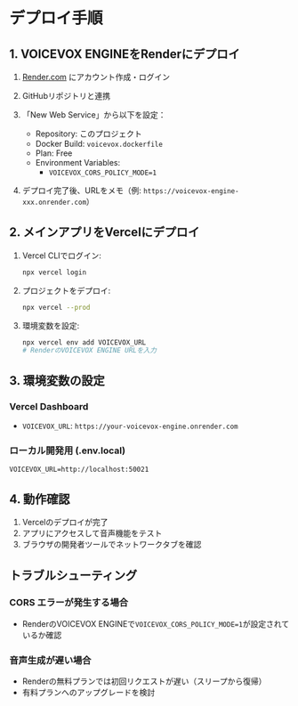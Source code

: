 # デプロイ手順

## 1. VOICEVOX ENGINEをRenderにデプロイ

1. [Render.com](https://render.com) にアカウント作成・ログイン
2. GitHubリポジトリと連携
3. 「New Web Service」から以下を設定：
   - Repository: このプロジェクト
   - Docker Build: `voicevox.dockerfile`
   - Plan: Free
   - Environment Variables:
     - `VOICEVOX_CORS_POLICY_MODE=1`

4. デプロイ完了後、URLをメモ（例: `https://voicevox-engine-xxx.onrender.com`）

## 2. メインアプリをVercelにデプロイ

1. Vercel CLIでログイン:
   ```bash
   npx vercel login
   ```

2. プロジェクトをデプロイ:
   ```bash
   npx vercel --prod
   ```

3. 環境変数を設定:
   ```bash
   npx vercel env add VOICEVOX_URL
   # RenderのVOICEVOX ENGINE URLを入力
   ```

## 3. 環境変数の設定

### Vercel Dashboard
- `VOICEVOX_URL`: `https://your-voicevox-engine.onrender.com`

### ローカル開発用 (.env.local)
```
VOICEVOX_URL=http://localhost:50021
```

## 4. 動作確認

1. Vercelのデプロイが完了
2. アプリにアクセスして音声機能をテスト
3. ブラウザの開発者ツールでネットワークタブを確認

## トラブルシューティング

### CORS エラーが発生する場合
- RenderのVOICEVOX ENGINEで`VOICEVOX_CORS_POLICY_MODE=1`が設定されているか確認

### 音声生成が遅い場合
- Renderの無料プランでは初回リクエストが遅い（スリープから復帰）
- 有料プランへのアップグレードを検討